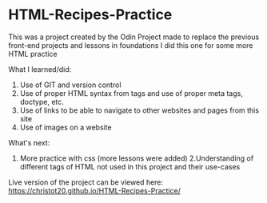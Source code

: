 # HTML-Recipes-Practice
This was a project created by the Odin Project made to replace the previous front-end projects and lessons in foundations I did this one for some more HTML practice

What I learned/did:
1. Use of GIT and version control
2. Use of proper HTML syntax from tags and use of proper meta tags, doctype, etc.
3. Use of links to be able to navigate to other websites and pages from this site
4. Use of images on a website

What's next:
1. More practice with css (more lessons were added)
2.Understanding of different tags of HTML not used in this project and their use-cases

Live version of the project can be viewed here: https://christot20.github.io/HTML-Recipes-Practice/
